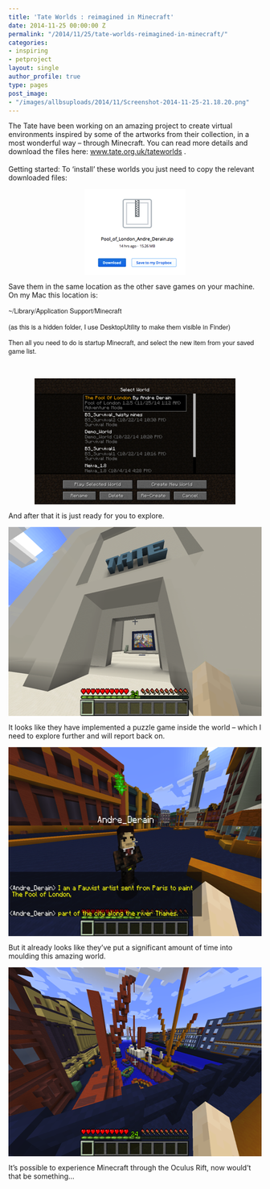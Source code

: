 ```yaml
---
title: 'Tate Worlds : reimagined in Minecraft'
date: 2014-11-25 00:00:00 Z
permalink: "/2014/11/25/tate-worlds-reimagined-in-minecraft/"
categories:
- inspiring
- petproject
layout: single
author_profile: true
type: pages
post_image:
- "/images/allbsuploads/2014/11/Screenshot-2014-11-25-21.18.20.png"
---
```


The Tate have been working on an amazing project to create virtual environments inspired by some of the artworks from their collection, in a most wonderful way &#8211; through Minecraft. You can read more details and download the files here: <a style="margin: 0px; padding: 0px; outline: none; text-decoration: none; color: #444444; border-bottom-color: #00aed3; border-bottom-style: solid; border-bottom-width: 1px; font-family: Arial, Helvetica, sans-serif; font-size: 12px; line-height: 21px;" title="TateWorlds" href="http://www.tate.org.uk/about/projects/tate-worlds-art-reimagined-minecraft" target="_blank">www.tate.org.uk/tateworlds</a> .

Getting started: To ‘install’ these worlds you just need to copy the relevant downloaded files:

<img style="display: block; margin-left: auto; margin-right: auto;" title="Screenshot 2014-11-25 21.31.48.png" src="/images/allbsuploads/2014/11/Screenshot-2014-11-25-21.31.48.png" alt="Screenshot 2014 11 25 21 31 48" width="200" height="171" border="0" />

Save them in the same location as the other save games on your machine. On my Mac this location is:

<span style="font-family: 'Helvetica Neue', Helvetica, Arial, san-serif; font-size: 13px; line-height: 16.25px;">~/Library/Application Support/Minecraft</span>

<span style="font-family: 'Helvetica Neue', Helvetica, Arial, san-serif; font-size: 13px; line-height: 16.25px;">(as this is a hidden folder, I use DesktopUtility to make them visible in Finder)</span>

<span style="font-family: 'Helvetica Neue', Helvetica, Arial, san-serif; font-size: 13px; line-height: 16.25px;">Then all you need to do is startup Minecraft, and select the new item from your saved game list.</span>

<span style="font-family: 'Helvetica Neue', Helvetica, Arial, san-serif; font-size: 13px; line-height: 16.25px;"> </span>

<img style="display: block; margin-left: auto; margin-right: auto;" title="Screenshot 2014-11-25 21.12.41.png" src="/images/allbsuploads/2014/11/Screenshot-2014-11-25-21.12.41.png" alt="Screenshot 2014 11 25 21 12 41" width="400" height="250" border="0" />

And after that it is just ready for you to explore.

<img style="display: block; margin-left: auto; margin-right: auto;" title="Screenshot 2014-11-25 21.15.42.png" src="/images/allbsuploads/2014/11/Screenshot-2014-11-25-21.15.42.png" alt="Screenshot 2014 11 25 21 15 42" width="600" height="375" border="0" />

It looks like they have implemented a puzzle game inside the world &#8211; which I need to explore further and will report back on.

<img style="display: block; margin-left: auto; margin-right: auto;" title="Screenshot 2014-11-25 21.16.59.png" src="/images/allbsuploads/2014/11/Screenshot-2014-11-25-21.16.59.png" alt="Screenshot 2014 11 25 21 16 59" width="600" height="375" border="0" />

But it already looks like they’ve put a significant amount of time into moulding this amazing world.

<img style="display: block; margin-left: auto; margin-right: auto;" title="Screenshot 2014-11-25 21.18.20.png" src="/images/allbsuploads/2014/11/Screenshot-2014-11-25-21.18.20.png" alt="Screenshot 2014 11 25 21 18 20" width="600" height="375" border="0" />

It&#8217;s possible to experience Minecraft through the Oculus Rift, now would’t that be something…

